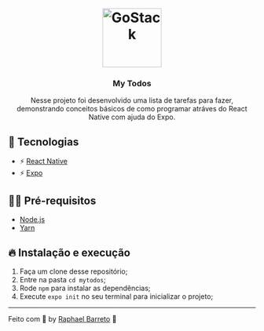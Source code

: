 <h1 align="center">
  <img alt="GoStack" src="https://i.imgur.com/iwXc02b.png" width="120px" />
</h1>

<h3 align="center">
  My Todos
</h3>

<p align="center">Nesse projeto foi desenvolvido uma lista de tarefas para fazer, demonstrando conceitos básicos de como programar atráves do React Native com ajuda do Expo.</p>

## 🚀 Tecnologias

- ⚡ [React Native](https://facebook.github.io/react-native/)
- ⚡ [Expo](https://expo.io/)

## ✋🏻 Pré-requisitos

- [Node.js](https://nodejs.org/en/)
- [Yarn](https://yarnpkg.com/pt-BR/docs/install)

## 🔥 Instalação e execução

1. Faça um clone desse repositório;
2. Entre na pasta `cd mytodos`;
3. Rode `npm` para instalar as dependências;
4. Execute `expo init` no seu terminal para inicializar o projeto;

---

Feito com 💖 by [Raphael Barreto](https://raphabarreto.com.br/) 👋
